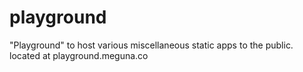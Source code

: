# playground
"Playground" to host various miscellaneous static apps to the public. located at playground.meguna.co

